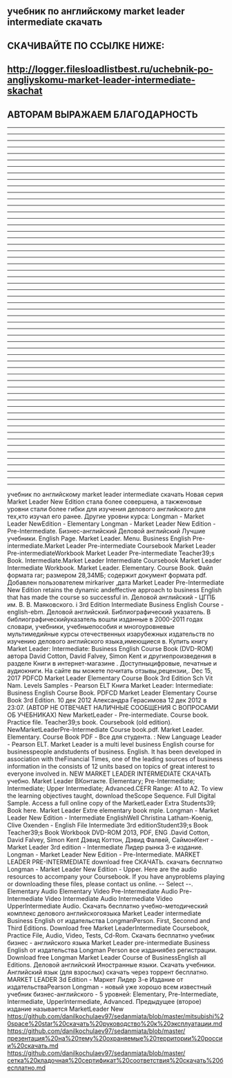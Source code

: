учебник по английскому market leader intermediate скачать
--------------------------------------------------
СКАЧИВАЙТЕ ПО ССЫЛКЕ НИЖЕ:
--------------------------------------------------
http://logger.filesloadlistbest.ru/uchebnik-po-angliyskomu-market-leader-intermediate-skachat
--------------------------------------------------
АВТОРАМ ВЫРАЖАЕМ БЛАГОДАРНОСТЬ
--------------------------------------------------
--------------------------------------------------
--------------------------------------------------
--------------------------------------------------
--------------------------------------------------
--------------------------------------------------
--------------------------------------------------
--------------------------------------------------
--------------------------------------------------
--------------------------------------------------
--------------------------------------------------
--------------------------------------------------
--------------------------------------------------
--------------------------------------------------
--------------------------------------------------
--------------------------------------------------
--------------------------------------------------
--------------------------------------------------
--------------------------------------------------
--------------------------------------------------
--------------------------------------------------
--------------------------------------------------
--------------------------------------------------
--------------------------------------------------
--------------------------------------------------
--------------------------------------------------
--------------------------------------------------
--------------------------------------------------
--------------------------------------------------
--------------------------------------------------
--------------------------------------------------
--------------------------------------------------
--------------------------------------------------
--------------------------------------------------
--------------------------------------------------
--------------------------------------------------
--------------------------------------------------
--------------------------------------------------
--------------------------------------------------
--------------------------------------------------
--------------------------------------------------
--------------------------------------------------
--------------------------------------------------
--------------------------------------------------
--------------------------------------------------
--------------------------------------------------
--------------------------------------------------
--------------------------------------------------
--------------------------------------------------
--------------------------------------------------
--------------------------------------------------
--------------------------------------------------
--------------------------------------------------
--------------------------------------------------
--------------------------------------------------
--------------------------------------------------
--------------------------------------------------
учебник по английскому market leader intermediate скачать Новая серия Market Leader New Edition стала более совершена, а такженовые уровни стали более гибки для изучения делового английского для тех,кто изучал его ранее. Другие уровни курса: Longman - Market Leader NewEdition - Elementary  Longman - Market Leader New Edition - Pre-Intermediate. Бизнес-английский Деловой английский Лучшие учебники. English Page. Market Leader. Menu. Business English  Pre-intermediate.Market Leader Pre-intermediate Coursebook  Market Leader Pre-intermediateWorkbook  Market Leader Pre-intermediate Teacher39;s Book. Intermediate.Market Leader Intermediate Coursebook  Market Leader Intermediate Workbook. Market Leader. Elementary. Course Book. Файл формата rar; размером 28,34МБ; содержит документ формата pdf. Добавлен пользователем mirkariver ,дата  Market Leader Pre-Intermediate New Edition retains the dynamic andeffective approach to business English that has made the course so successful in. Деловой английский - ЦГПБ им. В. В. Маяковского. i 3rd Edition Intermediate Business English Course  - english-ebm. Деловой английский. Библиографический указатель. В библиографическийуказатель вошли изданные в 2000-2011 годах словари, учебники, учебныепособия и многоуровневые мультимедийные курсы отечественных изарубежных издательств по изучению делового английского языка,имеющиеся в. Купить книгу Market Leader: Intermediate: Business English Course Book (DVD-ROM) автора David Cotton, David Falvey, Simon Kent и другиепроизведения в разделе Книги в интернет-магазине . Доступныцифровые, печатные и аудиокниги. На сайте вы можете почитать отзывы,рецензии,. Dec 15, 2017  PDFCD Market Leader Elementary Course Book 3rd Edition  Sch Vit Nam. Levels  Samples - Pearson ELT
Книга Market Leader: Intermediate: Business English Course Book. PDFCD Market Leader Elementary Course Book 3rd Edition. 10 дек 2012  Александра Герасимова 12 дек 2012 в 23:07. (АВТОР НЕ ОТВЕЧАЕТ НАЛИЧНЫЕ СООБЩЕНИЯ С ВОПРОСАМИ ОБ УЧЕБНИКАХ) New MarketLeader - Pre-intermediate. Course book. Practice file. Teacher39;s book. Coursebook (old edition). NewMarketLeaderPre-Intermediate Course book.pdf. Market Leader. Elementary. Course Book PDF - Все для студента. : New Language Leader - Pearson ELT. Market Leader is a multi level business English course for businesspeople andstudents of business. English. It has been developed in association with theFinancial Times, one of the leading sources of business information in the  consists of 12 units based on topics of great interest to everyone involved in. NEW MARKET LEADER INTERMEDIATE СКАЧАТЬ учебно. Market Leader  ВКонтакте. Elementary; Pre-Intermediate; Intermediate; Upper Intermediate; Advanced.CEFR Range: A1 to A2. To view the learning objectives taught, download theScope  Sequence. Full Digital Sample. Access a full online copy of the MarketLeader Extra Students39; Book here. Market Leader Extre elementary book mple. Longman - Market Leader New Edition - Intermediate  EnglishWell
Christina Latham-Koenig, Clive Oxenden - English File Intermediate 3rd editionStudent39;s Book  Teacher39;s Book  Workbook  DVD-ROM 2013, PDF, ENG .David Cotton, David Falvey, Simon Kent  Дэвид Коттон, Дэвид Фалвей, СаймонКент - Market Leader 3rd edition - Intermediate  Лидер рынка 3-е издание. Longman - Market Leader New Edition - Pre-Intermediate. MARKET LEADER PRE-INTERMEDIATE download free СКАЧАТЬ. скачать бесплатно Longman - Market Leader New Edition - Upper. Here are the audio resources to accompany your Coursebook. If you have anyproblems playing or downloading these files, please contact us online. -- Select --. Elementary Audio  Elementary Video  Pre-Intermediate Audio  Pre-Intermediate Video  Intermediate Audio  Intermediate Video  UpperIntermediate Audio. Скачать бесплатно учебно-методический комплекс делового английскогоязыка Market Leader intermediate Business English от издательства LongmanPerson. First, Seconnd and Third Editions. Download free Market LeaderIntermediate Coursebook, Practice File, Audio, Video, Tests, Cd-Rom. Скачать бесплатно учебник бизнес - английского языка Market Leader pre-intermediate Business English от издательства Longman Person все изданиябез регистрации. Download free Longman Market Leader Course of BusinessEnglish all Editions. Деловой английский  Иностранные языки. Скачать учебники. Английский язык (для взрослых) скачать через торрент бесплатно. MARKET LEADER 3d Edition - Маркет Лидер 3-е Издание от издательстваPearson Longman - новый уже хорошо всем известный учебник бизнес-английского - 5 уровней: Elementary, Pre-Intermediate, Intermediate, UpperIntermediate, Advanced. Предыдущее (второе) издание называется MarketLeader New
https://github.com/danilkochulaev97/sedanmiata/blob/master/mitsubishi%20space%20star%20скачать%20руководство%20к%20эксплуатации.md
https://github.com/danilkochulaev97/sedanmiata/blob/master/презентация%20на%20тему%20охраняемые%20территории%20россии%20скачать.md
https://github.com/danilkochulaev97/sedanmiata/blob/master/сетка%20кладочная%20сертификат%20соответствия%20скачать%20бесплатно.md
